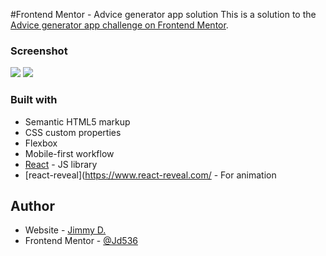 #Frontend Mentor - Advice generator app solution
This is a solution to the [Advice generator app challenge on Frontend Mentor](https://www.frontendmentor.io/challenges/advice-generator-app-QdUG-13db).  


### Screenshot

![](https://i.postimg.cc/4dwNvvJK/advice-generator-app-desktop-view.png)
![](https://i.postimg.cc/kX2X8tL4/advice-generator-app-mobile-view-png.png)



### Built with

- Semantic HTML5 markup
- CSS custom properties
- Flexbox
- Mobile-first workflow
- [React](https://reactjs.org/) - JS library
- [react-reveal](https://www.react-reveal.com/ - For animation


## Author

- Website - [Jimmy D.](https://github.com/Jd536/)
- Frontend Mentor - [@Jd536](https://www.frontendmentor.io/profile/Jd536)
